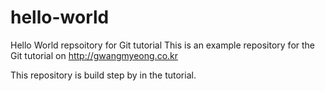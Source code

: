 # hello-world
Hello World repsoitory for Git tutorial
This is an example repository for the Git tutorial on http://gwangmyeong.co.kr

This repository is build step by in the tutorial.

